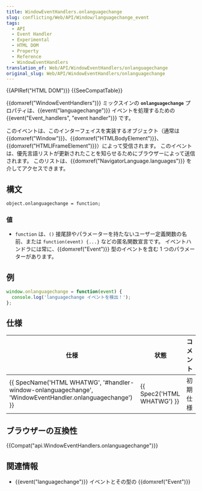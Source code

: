 ```yaml
---
title: WindowEventHandlers.onlanguagechange
slug: conflicting/Web/API/Window/languagechange_event
tags:
  - API
  - Event Handler
  - Experimental
  - HTML DOM
  - Property
  - Reference
  - WindowEventHandlers
translation_of: Web/API/WindowEventHandlers/onlanguagechange
original_slug: Web/API/WindowEventHandlers/onlanguagechange
---
```

{{APIRef("HTML DOM")}} {{SeeCompatTable}}

{{domxref("WindowEventHandlers")}} ミックスインの **`onlanguagechange`** プロパティは、{{event("languagechange")}} イベントを処理するための {{event("Event_handlers", "event handler")}} です。

このイベントは、このインターフェイスを実装するオブジェクト（通常は {{domxref("Window")}}、{{domxref("HTMLBodyElement")}}、{{domxref("HTMLIFrameElement")}}）によって受信されます。 このイベントは、優先言語リストが更新されたことを知らせるためにブラウザーによって送信されます。 このリストは、{{domxref("NavigatorLanguage.languages")}} を介してアクセスできます。

## 構文

    object.onlanguagechange = function;

### 値

- `function` は、`()` 接尾辞やパラメーターを持たないユーザー定義関数の名前、または `function(event) {...}` などの匿名関数宣言です。 イベントハンドラには常に、{{domxref("Event")}} 型のイベントを含む 1 つのパラメーターがあります。

## 例

```js
window.onlanguagechange = function(event) {
  console.log('languagechange イベントを検出！');
};
```

## 仕様

| 仕様                                                                                                                                         | 状態                                 | コメント |
| -------------------------------------------------------------------------------------------------------------------------------------------- | ------------------------------------ | -------- |
| {{ SpecName('HTML WHATWG', '#handler-window-onlanguagechange', 'WindowEventHandler.onlanguagechange') }} | {{ Spec2('HTML WHATWG') }} | 初期仕様 |

## ブラウザーの互換性

{{Compat("api.WindowEventHandlers.onlanguagechange")}}

## 関連情報

- {{event("languagechange")}} イベントとその型の {{domxref("Event")}}
